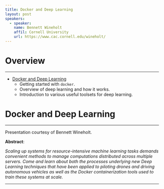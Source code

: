 ```yaml
---
title: Docker and Deep Learning
layout: post
speakers:
  - speaker:
    name: Bennett Wineholt
    affil: Cornell University
    url: https://www.cac.cornell.edu/wineholt/
---
```


# Overview
--------------------------------------------------------------------------------
- [Docker and Deep Learning](#docker-and-deep-learning)
    - Getting started with `docker`.
    - Overview of deep learning and how it works.
    - Introduction to various useful toolsets for deep learning.

# Docker and Deep Learning
--------------------------------------------------------------------------------

Presentation courtesy of Bennett Wineholt.

**Abstract**:

_Scaling up systems for resource-intensive machine learning tasks demands
convenient methods to manage computations distributed across multiple servers.
Come and learn about both the processes underlying new Deep Learning techniques
that have been applied to piloting drones and driving autonomous vehicles as
well as the Docker containerization tools used to train these systems at scale._

--------------------------------------------------------------------------------

<script async class="speakerdeck-embed" data-id="9703d834fe62434aac7e16322dd02cb3" data-ratio="1.77777777777778" src="//speakerdeck.com/assets/embed.js"></script>